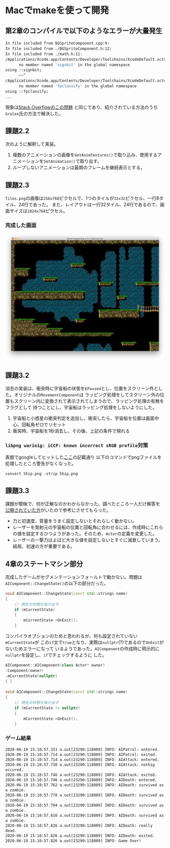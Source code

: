 # Macでmakeを使って開発

## 第2章のコンパイルで以下のようなエラーが大量発生

```bash
In file included from BGSpriteComponent.cpp:9:
In file included from ./BGSpriteComponent.h:12:
In file included from ./math.h:11:
/Applications/Xcode.app/Contents/Developer/Toolchains/XcodeDefault.xctoolchain/usr/include/c++/v1/cmath:318:9: error:
      no member named 'signbit' in the global namespace
using ::signbit;
      ~~^
/Applications/Xcode.app/Contents/Developer/Toolchains/XcodeDefault.xctoolchain/usr/include/c++/v1/cmath:319:9: error:
      no member named 'fpclassify' in the global namespace
using ::fpclassify;
...
```

現象は[Stack Overflowのこの問題](https://stackoverflow.com/questions/58628377/catalina-c-using-cmath-headers-yield-error-no-member-named-signbit-in-th)
と同じであり、紹介されている方法のうち`Gralex`氏の方法で解決した。

## 課題2.2

次のように解釈して実装。

1. 複数のアニメーションの画像を`GetAnimTextures()`で取り込み、使用するアニメーションを`SetAnimation()`で取り出す。
2. ループしないアニメーションは最期のフレームを継続表示とする。

## 課題2.3

`Tiles.png`の画像は`256x768`ピクセルで、1つのタイルが`32x32`ピクセル、一行8タイル、24行であった。
また、レイアウトは一行32タイル、24行であるので、画面サイズは`1024x768`ピクセル。

### 完成した画面

![完成した画面](Exercises/2.3/Assets/screen.png)

## 課題3.2

消去の実装は、衝突時に宇宙船の状態を`EPaused`とし、位置をスクリーン外とした。オリジナルの`MovementComponent`は
ラッピング処理をしてスクリーン外の位置もスクリーン内に変換されて表示されてしまうので、ラッピング処理の有無をフラグとして
持つことにし、宇宙船はラッピング処理をしないようにした。

1. 宇宙船と小惑星の衝突判定を追加し、衝突したら、宇宙船を位置は画面中心、回転角ゼロでリセット
2. 衝突時、宇宙船を1秒消去し、その後、上記の条件で現れる

### `libpng warinig: iCCP: known incorrect sRGB profile`対策

表題でgoogleしてヒットした[ここ](https://www.henjins-toolbox.tech/entry/opencv_error1)の記載通り
以下のコマンドでpngファイルを処理したところ警告がなくなった。

```
convert Ship.png -strip Ship.png
```

## 課題3.3

課題が曖昧で、何が正解なのかわからなかった。調べたところ一人だけ解答を
[公開されていた方](https://github.com/TimFenwick15/game-programming)がいたので参考にさせてもらった。

- 力と初速度、質量をうまく設定しないとそれらしく動かない。
- レーザーを発射元の宇宙船の位置と回転角に合わせるには、作成時にこれらの値を設定するひつようがあった。そのため、`Actor`の定義を変更した。
- レーザーの一撃力はよほど大きな値を設定しないとすぐに減衰していまう。結局、初速の方が重要である。

## 4章のステートマシン部分

完成したゲームがセグメンテーションフォールトで動かない。問題は`AIComponent::ChangeState()`の以下の部分だった。

```c++
void AIComponent::ChangeState(const std::string& name)
{
    // 現在の状態を抜け出す
    if (mCurrentState)
    {
        mCurrentState->OnExit();
    }
```

コンパイラオプションのためと思われるが、何も設定されていない`mCurrentState`が
この`if`文で`true`となり、実際は`nullptr`(?)であるので`OnExit`がないためエラーになって
いるようであった。`AIComponent`の作成時に明示的に`nullptr`を設定し、`if`でチェックするように
した。

```c++
AIComponent::AIComponent(class Actor* owner)
:Component(owner)
,mCurrentState(nullptr)
{ }

void AIComponent::ChangeState(const std::string& name)
{
    // 現在の状態を抜け出す
    if (mCurrentState != nullptr)
    {
        mCurrentState->OnExit();
    }
```

### ゲーム結果

```
2020-06-19 15:10:57.331 a.out[23290:118809] INFO: AIPatrol: entered.
2020-06-19 15:10:57.714 a.out[23290:118809] INFO: AIPatrol: exited.
2020-06-19 15:10:57.714 a.out[23290:118809] INFO: AIAttack: entered.
2020-06-19 15:10:57.730 a.out[23290:118809] INFO: AIAttack: nothig occured.
2020-06-19 15:10:57.746 a.out[23290:118809] INFO: AIAttack: exited.
2020-06-19 15:10:57.746 a.out[23290:118809] INFO: AIDeath: entered.
2020-06-19 15:10:57.762 a.out[23290:118809] INFO: AIDeath: survived as a zombie.
2020-06-19 15:10:57.778 a.out[23290:118809] INFO: AIDeath: survived as a zombie.
2020-06-19 15:10:57.794 a.out[23290:118809] INFO: AIDeath: survived as a zombie.
2020-06-19 15:10:57.810 a.out[23290:118809] INFO: AIDeath: survived as a zombie.
2020-06-19 15:10:57.826 a.out[23290:118809] INFO: AIDeath: really dead.
2020-06-19 15:10:57.826 a.out[23290:118809] INFO: AIDeath: exited.
2020-06-19 15:10:57.826 a.out[23290:118809] INFO: Game Over!
```